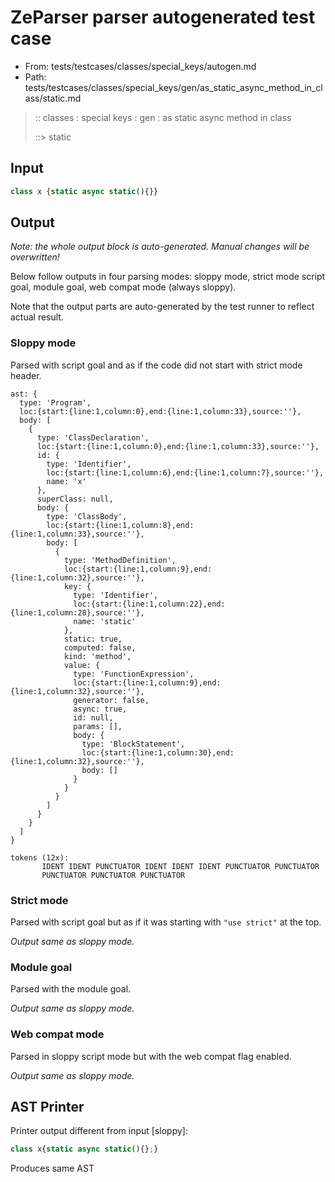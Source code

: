 # ZeParser parser autogenerated test case

- From: tests/testcases/classes/special_keys/autogen.md
- Path: tests/testcases/classes/special_keys/gen/as_static_async_method_in_class/static.md

> :: classes : special keys : gen : as static async method in class
>
> ::> static

## Input


`````js
class x {static async static(){}}
`````

## Output

_Note: the whole output block is auto-generated. Manual changes will be overwritten!_

Below follow outputs in four parsing modes: sloppy mode, strict mode script goal, module goal, web compat mode (always sloppy).

Note that the output parts are auto-generated by the test runner to reflect actual result.

### Sloppy mode

Parsed with script goal and as if the code did not start with strict mode header.

`````
ast: {
  type: 'Program',
  loc:{start:{line:1,column:0},end:{line:1,column:33},source:''},
  body: [
    {
      type: 'ClassDeclaration',
      loc:{start:{line:1,column:0},end:{line:1,column:33},source:''},
      id: {
        type: 'Identifier',
        loc:{start:{line:1,column:6},end:{line:1,column:7},source:''},
        name: 'x'
      },
      superClass: null,
      body: {
        type: 'ClassBody',
        loc:{start:{line:1,column:8},end:{line:1,column:33},source:''},
        body: [
          {
            type: 'MethodDefinition',
            loc:{start:{line:1,column:9},end:{line:1,column:32},source:''},
            key: {
              type: 'Identifier',
              loc:{start:{line:1,column:22},end:{line:1,column:28},source:''},
              name: 'static'
            },
            static: true,
            computed: false,
            kind: 'method',
            value: {
              type: 'FunctionExpression',
              loc:{start:{line:1,column:9},end:{line:1,column:32},source:''},
              generator: false,
              async: true,
              id: null,
              params: [],
              body: {
                type: 'BlockStatement',
                loc:{start:{line:1,column:30},end:{line:1,column:32},source:''},
                body: []
              }
            }
          }
        ]
      }
    }
  ]
}

tokens (12x):
       IDENT IDENT PUNCTUATOR IDENT IDENT IDENT PUNCTUATOR PUNCTUATOR
       PUNCTUATOR PUNCTUATOR PUNCTUATOR
`````

### Strict mode

Parsed with script goal but as if it was starting with `"use strict"` at the top.

_Output same as sloppy mode._

### Module goal

Parsed with the module goal.

_Output same as sloppy mode._

### Web compat mode

Parsed in sloppy script mode but with the web compat flag enabled.

_Output same as sloppy mode._

## AST Printer

Printer output different from input [sloppy]:

````js
class x{static async static(){};}
````

Produces same AST
